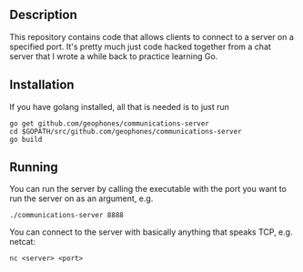 Description
-----------
This repository contains code that allows clients to connect to a server
on a specified port. It's pretty much just code hacked together from a 
chat server that I wrote a while back to practice learning Go. 

Installation
------------
If you have golang installed, all that is needed is to just run 
```
go get github.com/geophones/communications-server
cd $GOPATH/src/github.com/geophones/communications-server
go build
```

Running
-------
You can run the server by calling the executable with the port you want to
run the server on as an argument, e.g.
```
./communications-server 8888
```

You can connect to the server with basically anything that speaks TCP, e.g.
netcat: 
```
nc <server> <port>
```
